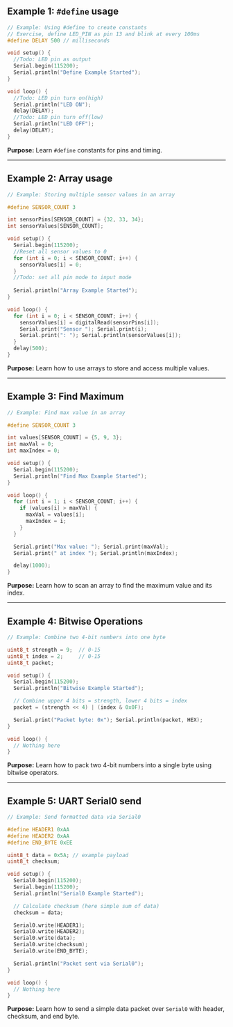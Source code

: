 ## **Example 1: `#define` usage**

```cpp
// Example: Using #define to create constants
// Exercise, define LED_PIN as pin 13 and blink at every 100ms
#define DELAY 500 // milliseconds

void setup() {
  //Todo: LED pin as output
  Serial.begin(115200);
  Serial.println("Define Example Started");
}

void loop() {
  //Todo: LED pin turn on(high)
  Serial.println("LED ON");
  delay(DELAY);
  //Todo: LED pin turn off(low)
  Serial.println("LED OFF");
  delay(DELAY);
}
```

**Purpose:** Learn `#define` constants for pins and timing.

---

## **Example 2: Array usage**

```cpp
// Example: Storing multiple sensor values in an array

#define SENSOR_COUNT 3

int sensorPins[SENSOR_COUNT] = {32, 33, 34};
int sensorValues[SENSOR_COUNT];

void setup() {
  Serial.begin(115200);
  //Reset all sensor values to 0
  for (int i = 0; i < SENSOR_COUNT; i++) {
    sensorValues[i] = 0;
  }
  //Todo: set all pin mode to input mode
  
  Serial.println("Array Example Started");
}

void loop() {
  for (int i = 0; i < SENSOR_COUNT; i++) {
    sensorValues[i] = digitalRead(sensorPins[i]);
    Serial.print("Sensor "); Serial.print(i);
    Serial.print(": "); Serial.println(sensorValues[i]);
  }
  delay(500);
}
```

**Purpose:** Learn how to use arrays to store and access multiple values.

---

## **Example 3: Find Maximum**

```cpp
// Example: Find max value in an array

#define SENSOR_COUNT 3

int values[SENSOR_COUNT] = {5, 9, 3};
int maxVal = 0;
int maxIndex = 0;

void setup() {
  Serial.begin(115200);
  Serial.println("Find Max Example Started");
}

void loop() {
  for (int i = 1; i < SENSOR_COUNT; i++) {
    if (values[i] > maxVal) {
      maxVal = values[i];
      maxIndex = i;
    }
  }

  Serial.print("Max value: "); Serial.print(maxVal);
  Serial.print(" at index "); Serial.println(maxIndex);

  delay(1000);
}
```

**Purpose:** Learn how to scan an array to find the maximum value and its index.

---

## **Example 4: Bitwise Operations**

```cpp
// Example: Combine two 4-bit numbers into one byte

uint8_t strength = 9;  // 0-15
uint8_t index = 2;     // 0-15
uint8_t packet;

void setup() {
  Serial.begin(115200);
  Serial.println("Bitwise Example Started");

  // Combine upper 4 bits = strength, lower 4 bits = index
  packet = (strength << 4) | (index & 0x0F);

  Serial.print("Packet byte: 0x"); Serial.println(packet, HEX);
}

void loop() {
  // Nothing here
}
```

**Purpose:** Learn how to pack two 4-bit numbers into a single byte using bitwise operators.

---

## **Example 5: UART Serial0 send**

```cpp
// Example: Send formatted data via Serial0

#define HEADER1 0xAA
#define HEADER2 0xAA
#define END_BYTE 0xEE

uint8_t data = 0x5A; // example payload
uint8_t checksum;

void setup() {
  Serial0.begin(115200);
  Serial.begin(115200);
  Serial.println("Serial0 Example Started");

  // Calculate checksum (here simple sum of data)
  checksum = data;

  Serial0.write(HEADER1);
  Serial0.write(HEADER2);
  Serial0.write(data);
  Serial0.write(checksum);
  Serial0.write(END_BYTE);

  Serial.println("Packet sent via Serial0");
}

void loop() {
  // Nothing here
}
```

**Purpose:** Learn how to send a simple data packet over `Serial0` with header, checksum, and end byte.
